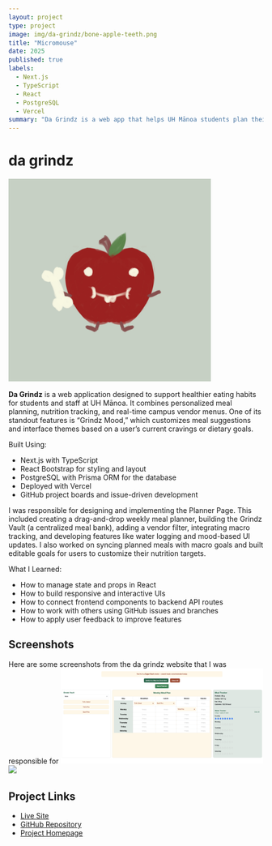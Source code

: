 ```yaml
---
layout: project
type: project
image: img/da-grindz/bone-apple-teeth.png
title: "Micromouse"
date: 2025
published: true
labels:
  - Next.js
  - TypeScript
  - React
  - PostgreSQL
  - Vercel
summary: "Da Grindz is a web app that helps UH Mānoa students plan their meals, track nutrition, and get personalized food recommendations based on their mood."
---
```

# da grindz

<img width="400px" class="rounded p-4" src="../img/da-grindz/bone-apple-teeth.png">

**Da Grindz** is a web application designed to support healthier eating habits for students and staff at UH Mānoa. It combines personalized meal planning, nutrition tracking, and real-time campus vendor menus. One of its standout features is “Grindz Mood,” which customizes meal suggestions and interface themes based on a user’s current cravings or dietary goals.

Built Using:
- Next.js with TypeScript
- React Bootstrap for styling and layout
- PostgreSQL with Prisma ORM for the database
- Deployed with Vercel
- GitHub project boards and issue-driven development

I was responsible for designing and implementing the Planner Page. This included creating a drag-and-drop weekly meal planner, building the Grindz Vault (a centralized meal bank), adding a vendor filter, integrating macro tracking, and developing features like water logging and mood-based UI updates. I also worked on syncing planned meals with macro goals and built editable goals for users to customize their nutrition targets.

What I Learned:
- How to manage state and props in React
- How to build responsive and interactive UIs
- How to connect frontend components to backend API routes
- How to work with others using GitHub issues and branches
- How to apply user feedback to improve features

## Screenshots
Here are some screenshots from the da grindz website that I was responsible for
<img width="400px" class="rounded p-4" src="../img/da-grindz/planner-m3.png">
<img width="400px" class="rounded p-4" src="../images/da-grindz/planner-m3.2.png">

## Project Links
- [Live Site](https://da-grindz.vercel.app/)
- [GitHub Repository](https://github.com/da-grindz)
- [Project Homepage](https://da-grindz.github.io/)
